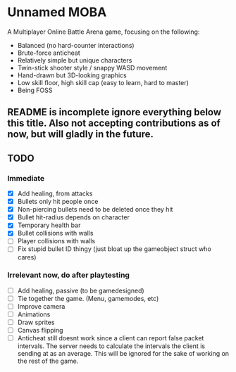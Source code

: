 # Unnamed MOBA

A Multiplayer Online Battle Arena game, focusing on the following:
- Balanced (no hard-counter interactions)
- Brute-force anticheat
- Relatively simple but unique characters
- Twin-stick shooter style / snappy WASD movement
- Hand-drawn but 3D-looking graphics
- Low skill floor, high skill cap (easy to learn, hard to master)
- Being FOSS

## README is incomplete ignore everything below this title. Also not accepting contributions as of now, but will gladly in the future.

## TODO

### Immediate
- [x] Add healing, from attacks
- [x] Bullets only hit people once
- [x] Non-piercing bullets need to be deleted once they hit
- [x] Bullet hit-radius depends on character
- [x] Temporary health bar
- [x] Bullet collisions with walls
- [ ] Player collisions with walls
- [ ] Fix stupid bullet ID thingy (just bloat up the gameobject struct who cares)

### Irrelevant now, do after playtesting
- [ ] Add healing, passive (to be gamedesigned)
- [ ] Tie together the game. (Menu, gamemodes, etc)
- [ ] Improve camera
- [ ] Animations
- [ ] Draw sprites
- [ ] Canvas flipping
- [ ] Anticheat still doesnt work since a client can report false packet intervals. The server needs to calculate the intervals the client is sending at as an average. This will be ignored for the sake of working on the rest of the game.